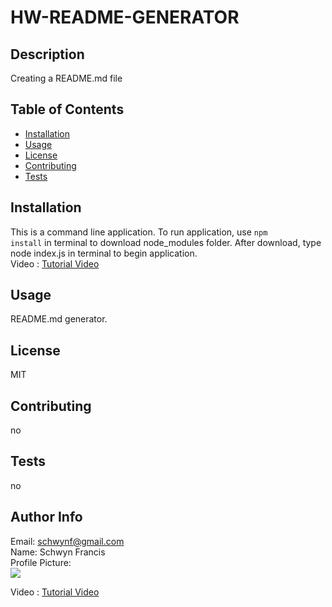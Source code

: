 # HW-README-GENERATOR

## Description <span id="d"></span> 
Creating a README.md file
 
## Table of Contents 
 <ul><li><a href="#i">Installation</a></li><li><a href="#u">Usage</a></li><li><a href="#l">License</a></li><li><a href="#c">Contributing</a></li><li><a href="#t">Tests</a></li></ul> 
 
## Installation <span id="i"></span> 
This is a command line application. To run application, use <code>npm install</code> in terminal to download node_modules folder. After download, type node index.js in terminal to begin application.
<br>
Video : <a href="https://schwynf.github.io/HW-README-GENERATOR/">Tutorial Video</a><br>
 
## Usage <span id="u"></span> 
README.md generator. <br>
 
## License <span id="l"></span> 
MIT 
 
## Contributing <span id="c"></span> 
no 
 
## Tests <span id="t"></span> 
no 
 
## Author Info 
 Email: schwynf@gmail.com<br>
 Name: Schwyn Francis<br>
 Profile Picture: <br> ![](https://avatars.githubusercontent.com/u/59147321?) 

Video : <a href="https://schwynf.github.io/HW-README-GENERATOR/">Tutorial Video</a><br>